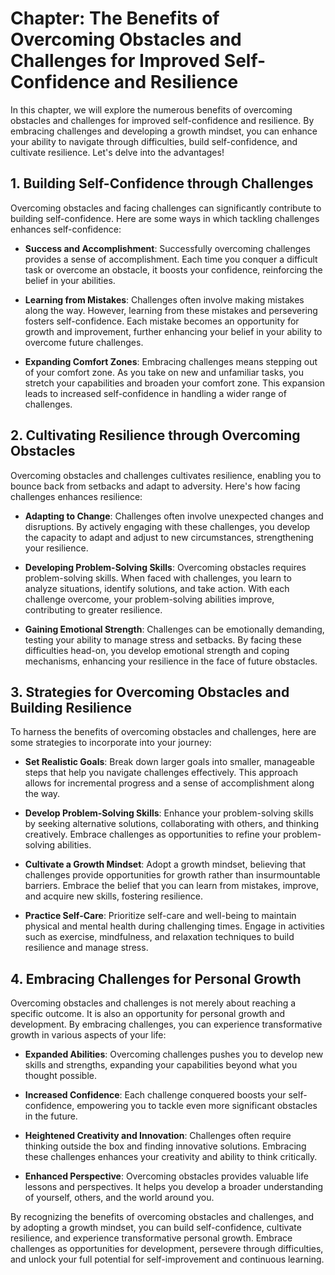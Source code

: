Chapter: The Benefits of Overcoming Obstacles and Challenges for Improved Self-Confidence and Resilience
========================================================================================================

In this chapter, we will explore the numerous benefits of overcoming obstacles and challenges for improved self-confidence and resilience. By embracing challenges and developing a growth mindset, you can enhance your ability to navigate through difficulties, build self-confidence, and cultivate resilience. Let's delve into the advantages!

**1. Building Self-Confidence through Challenges**
--------------------------------------------------

Overcoming obstacles and facing challenges can significantly contribute to building self-confidence. Here are some ways in which tackling challenges enhances self-confidence:

* **Success and Accomplishment**: Successfully overcoming challenges provides a sense of accomplishment. Each time you conquer a difficult task or overcome an obstacle, it boosts your confidence, reinforcing the belief in your abilities.

* **Learning from Mistakes**: Challenges often involve making mistakes along the way. However, learning from these mistakes and persevering fosters self-confidence. Each mistake becomes an opportunity for growth and improvement, further enhancing your belief in your ability to overcome future challenges.

* **Expanding Comfort Zones**: Embracing challenges means stepping out of your comfort zone. As you take on new and unfamiliar tasks, you stretch your capabilities and broaden your comfort zone. This expansion leads to increased self-confidence in handling a wider range of challenges.

**2. Cultivating Resilience through Overcoming Obstacles**
----------------------------------------------------------

Overcoming obstacles and challenges cultivates resilience, enabling you to bounce back from setbacks and adapt to adversity. Here's how facing challenges enhances resilience:

* **Adapting to Change**: Challenges often involve unexpected changes and disruptions. By actively engaging with these challenges, you develop the capacity to adapt and adjust to new circumstances, strengthening your resilience.

* **Developing Problem-Solving Skills**: Overcoming obstacles requires problem-solving skills. When faced with challenges, you learn to analyze situations, identify solutions, and take action. With each challenge overcome, your problem-solving abilities improve, contributing to greater resilience.

* **Gaining Emotional Strength**: Challenges can be emotionally demanding, testing your ability to manage stress and setbacks. By facing these difficulties head-on, you develop emotional strength and coping mechanisms, enhancing your resilience in the face of future obstacles.

**3. Strategies for Overcoming Obstacles and Building Resilience**
------------------------------------------------------------------

To harness the benefits of overcoming obstacles and challenges, here are some strategies to incorporate into your journey:

* **Set Realistic Goals**: Break down larger goals into smaller, manageable steps that help you navigate challenges effectively. This approach allows for incremental progress and a sense of accomplishment along the way.

* **Develop Problem-Solving Skills**: Enhance your problem-solving skills by seeking alternative solutions, collaborating with others, and thinking creatively. Embrace challenges as opportunities to refine your problem-solving abilities.

* **Cultivate a Growth Mindset**: Adopt a growth mindset, believing that challenges provide opportunities for growth rather than insurmountable barriers. Embrace the belief that you can learn from mistakes, improve, and acquire new skills, fostering resilience.

* **Practice Self-Care**: Prioritize self-care and well-being to maintain physical and mental health during challenging times. Engage in activities such as exercise, mindfulness, and relaxation techniques to build resilience and manage stress.

**4. Embracing Challenges for Personal Growth**
-----------------------------------------------

Overcoming obstacles and challenges is not merely about reaching a specific outcome. It is also an opportunity for personal growth and development. By embracing challenges, you can experience transformative growth in various aspects of your life:

* **Expanded Abilities**: Overcoming challenges pushes you to develop new skills and strengths, expanding your capabilities beyond what you thought possible.

* **Increased Confidence**: Each challenge conquered boosts your self-confidence, empowering you to tackle even more significant obstacles in the future.

* **Heightened Creativity and Innovation**: Challenges often require thinking outside the box and finding innovative solutions. Embracing these challenges enhances your creativity and ability to think critically.

* **Enhanced Perspective**: Overcoming obstacles provides valuable life lessons and perspectives. It helps you develop a broader understanding of yourself, others, and the world around you.

By recognizing the benefits of overcoming obstacles and challenges, and by adopting a growth mindset, you can build self-confidence, cultivate resilience, and experience transformative personal growth. Embrace challenges as opportunities for development, persevere through difficulties, and unlock your full potential for self-improvement and continuous learning.
